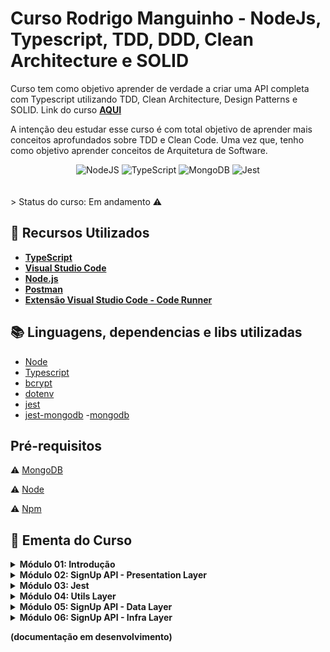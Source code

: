 # Curso Rodrigo Manguinho - NodeJs, Typescript, TDD, DDD, Clean Architecture e SOLID

Curso tem como objetivo aprender de verdade a criar uma API completa com Typescript utilizando 
TDD, 
Clean Architecture, 
Design Patterns 
e SOLID.
Link do curso **[AQUI](https://www.udemy.com/course/tdd-com-mango/)**

A intenção deu estudar esse curso é com total objetivo de aprender mais conceitos aprofundados sobre TDD e Clean Code. Uma vez que, tenho como objetivo aprender conceitos de Arquitetura de Software. 

<div align="center">
 <img alt="NodeJS" src="https://img.shields.io/badge/node.js-%2343853D.svg?style=for-the-badge&logo=node-dot-js&logoColor=white"/>
 <img alt="TypeScript" src="https://img.shields.io/badge/typescript-%23007ACC.svg?style=for-the-badge&logo=typescript&logoColor=white"/>
 <img alt="MongoDB" src ="https://img.shields.io/badge/MongoDB-%234ea94b.svg?style=for-the-badge&logo=mongodb&logoColor=white"/>
  <img alt="Jest" src ="https://img.shields.io/badge/-jest-%23C21325?style=for-the-badge&logo=jest&logoColor=white"/>
</div>
</br>   

</br> 
> Status do curso: Em andamento ⚠️
</br> 

## 🚀 Recursos Utilizados 

* **[TypeScript](https://www.typescriptlang.org/download)**
* **[Visual Studio Code](https://code.visualstudio.com/?WT.mc_id=javascript-14034-gllemos)**
* **[Node.js](https://nodejs.org/en/)**
* **[Postman](https://www.getpostman.com/)**
* **[Extensão Visual Studio Code - Code Runner](https://marketplace.visualstudio.com/items?itemName=formulahendry.code-runner&WT.mc_id=javascript-14034-gllemos)**

## :books: Linguagens, dependencias e libs utilizadas 

- [Node](https://nodejs.org/en/)
- [Typescript](https://www.typescriptlang.org/)
- [bcrypt](https://www.npmjs.com/package/bcryptjs)
- [dotenv](https://www.npmjs.com/package/dotenv)
- [jest](https://jestjs.io/)
- [jest-mongodb](https://www.npmjs.com/package/@shelf/jest-mongodb)
 -[mongodb](https://www.npmjs.com/package/mongodb) 

## Pré-requisitos

:warning: [MongoDB](https://www.mongodb.com/)

:warning: [Node](https://nodejs.org/en/download/)

:warning: [Npm](https://www.npmjs.com/)

## 📕 Ementa do Curso

<details><summary><b>Módulo 01: Introdução</b></summary>

- [x] 1.1 - Código Fonte
- [x] 1.2 - Apresentação do Projeto 
- [x] 1.3 - Configurando o Git 
- [x] 1.4 - Configurando as dependências 
- [x] 1.5 - Clean Architecture  

</details>

<details><summary><b>Módulo 02: SignUp API - Presentation
Layer</b></summary>

- [x] 1.6 - Criando o SignUpController e validando
o request
- [x] 1.7 - Criando erros personalizados
- [x] 1.8 - Utilizando Mocks da maneira correta
- [x] 1.9 - Testando exceções e integrando com o EmailValidator
- [x] 1.10 - Integrando com o AddAccount Usecase

</details>

<details><summary><b>Módulo 03: Jest</b></summary>

- [x] 1.11 - Configurando o Jest e criando scripts de testes 

</details>

<details><summary><b>Módulo 04: Utils Layer</b></summary>

- [x] 1.12 - Criando o EmailValidatorAdapter e mockando o validator

</details>

<details><summary><b>Módulo 05: SignUp API - Data Layer</b></summary>

- [x] 1.13 - Criando o DbAddAccount e integrando com o Encrypter
- [x] 1.14 - Integrando com o AddAccountRepository


</details>

<details><summary><b>Módulo 06: SignUp API - Infra Layer</b></summary>

- [x] 1.15 - Criando o BcryptAdapter e mockando o bcrypt
- [x] 1.16 - Configurando MongoDb em memória
- [x] 1.17 - Testando o MongoDb


</details>

**(documentação em desenvolvimento)**